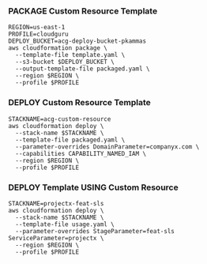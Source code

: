 
### PACKAGE Custom Resource Template
```shell
REGION=us-east-1
PROFILE=cloudguru
DEPLOY_BUCKET=acg-deploy-bucket-pkammas
aws cloudformation package \
  --template-file template.yaml \
  --s3-bucket $DEPLOY_BUCKET \
  --output-template-file packaged.yaml \
  --region $REGION \
  --profile $PROFILE
```

### DEPLOY Custom Resource Template
```shell
STACKNAME=acg-custom-resource
aws cloudformation deploy \
  --stack-name $STACKNAME \
  --template-file packaged.yaml \
  --parameter-overrides DomainParameter=companyx.com \
  --capabilities CAPABILITY_NAMED_IAM \
  --region $REGION \
  --profile $PROFILE
```

### DEPLOY Template USING Custom Resource
```shell
STACKNAME=projectx-feat-sls
aws cloudformation deploy \
  --stack-name $STACKNAME \
  --template-file usage.yaml \
  --parameter-overrides StageParameter=feat-sls ServiceParameter=projectx \
  --region $REGION \
  --profile $PROFILE
```
